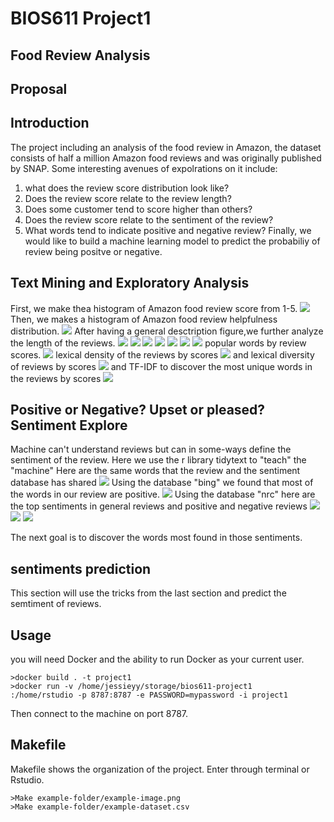 BIOS611 Project1
========================================
Food Review Analysis
-------------------------------------------
Proposal
-------------------------------------------
Introduction
-------------------------------------------

The project including an analysis of the food review in Amazon, the dataset consists of half a million Amazon food reviews and was originally published by SNAP.
Some interesting avenues of expolrations on it include:
1. what does the review score distribution look like?
2. Does the review score relate to the review length?
3. Does some customer tend to score higher than others?
4. Does the review score relate to the sentiment of the review?
5. What words tend to indicate positive and negative review?
Finally, we would like to build a machine learning model to predict the probabiliy of review being positve or negative.


Text Mining and Exploratory Analysis
------------------------------------------
First, we make thea histogram of Amazon food review score from 1-5.
![](assets/Overall_score_distribution.png)
Then, we makes a histogram of Amazon food review helpfulness distribution.
![](assets/Helpfulness_of_the_review.png)
After having a general desctription figure,we further analyze the length of the reviews.
![](assets/distribution_of_review_length.png)
![](assets/distribution_of_review_length.png)
![](assets/distribution_of_review_length_score=1.png)
![](assets/distribution_of_review_length_score=2.png) 
![](assets/distribution_of_review_length_score=3.png) 
![](assets/distribution_of_review_length_score=4.png) 
![](assets/distribution_of_review_length_score=5.png) 
popular words by review scores.
![](assets/Popular_Words_by_Review_Scores.png)
lexical density of the reviews by scores
![](assets/lexical_density.png)
and lexical diversity of reviews by scores
![](assets/lexical_density.png)
and TF-IDF to discover the most unique words in the reviews by scores
![](assets/TF-IDF.pngg)


Positive or Negative? Upset or pleased? Sentiment Explore
------------------------------------------
Machine can't understand reviews but can in some-ways define the sentiment of the review.
Here we use the r library tidytext to "teach" the "machine"
Here are the same words that the review and the sentiment database has shared
![](assets/sentiment_match_in_three_database.png)
Using the database "bing" we found that most of the words in our review are positive.
![](assets/review_bing_sentiment.png)
Using the database "nrc" here are the top sentiments in general reviews and positive and negative reviews
![](assets/review_nrc_sentiment.png)
![](assets/score1review_nrc_sentiment.png)
![](assets/score5review_nrc_sentiment.png)

The next goal is to discover the words most found in those sentiments.

sentiments prediction
--------------------------------------------
This section will use the tricks from the last section and predict the semtiment of reviews.




Usage
-------------------------------------------

you will need Docker and the ability to run Docker as your current user.

    >docker build . -t project1
    >docker run -v /home/jessieyy/storage/bios611-project1
	:/home/rstudio -p 8787:8787 -e PASSWORD=mypassword -i project1
Then connect to the machine on port 8787.

Makefile
-------------------------------------------
Makefile shows the organization of the project.
Enter through terminal or Rstudio.

    >Make example-folder/example-image.png
    >Make example-folder/example-dataset.csv

